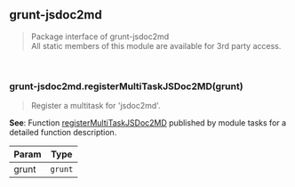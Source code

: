
<br><a name="module_grunt-jsdoc2md"></a>

## grunt-jsdoc2md
> Package interface of grunt-jsdoc2md<br />>  All static members of this module are available for 3rd party access.


<br><a name="module_grunt-jsdoc2md.registerMultiTaskJSDoc2MD"></a>

### grunt-jsdoc2md.registerMultiTaskJSDoc2MD(grunt)
> Register a multitask for 'jsdoc2md'.

**See**: Function [registerMultiTaskJSDoc2MD](tasks/index.md#.registerMultiTaskJSDoc2MD)         published by module tasks for a detailed function description.  

| Param | Type |
| --- | --- |
| grunt | <code>grunt</code> | 

